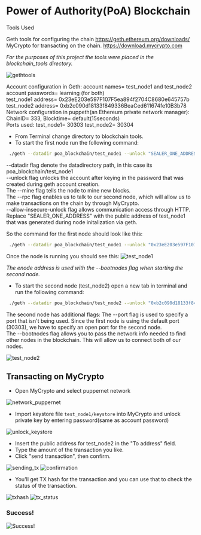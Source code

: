 # Power of Authority(PoA) Blockchain

Tools Used<br />

Geth tools for configuring the chain
https://geth.ethereum.org/downloads/<br />
MyCrypto for transacting on the chain.
https://download.mycrypto.com

*For the purposes of this project the tools were placed in the blockchain_tools directory.*

![gethtools](Screenshots/gethtools.png)

Account configuration in Geth:
account names= test_node1 and test_node2<br />
account passwords= learning (for both)<br />
test_node1 address= 0x23eE203e597F107F5ea894f2704C8680e645757b<br />
test_node2 address= 0xb2c090d18133f849336BeaCed611674fe10B3b78<br />
Network configuration in puppeth(an Ethereum private network manager):<br />
ChainID= 333,
Blocktime= default(15seconds)<br />
Ports used:
test_node1= 30303
test_node2= 30304

- From Terminal change directory to blockchain tools.
- To start the first node run the following command:
```bash
 ./geth --datadir poa_blockchain/test_node1 --unlock "SEALER_ONE_ADDRESS" --mine --rpc --allow-insecure-unlock
 ```
 --datadir flag denote the datadirectory path, in this case its poa_blockchain/test_node1<br />
 --unlock flag unlocks the account after keying in the password that was created during geth account creation.<br />
 The --mine flag tells the node to mine new blocks.<br />
 The --rpc flag enables us to talk to our second node, which will allow us to make transactions on the chain by through MyCrypto.<br />
 --allow-insecure-unlock flag allows communication access through HTTP.
 Replace "SEALER_ONE_ADDRESS" with the public address of test_node1 that was generated during node initalization via geth.<br /> 

So the command for the first node should look like this:

```bash
 ./geth --datadir poa_blockchain/test_node1 --unlock "0x23eE203e597F107F5ea894f2704C8680e645757b" --mine --rpc --allow-insecure-unlock
 ```
Once the node is running you should see this:
![test_node1](Screenshots/test_node1.png)

 *The enode address is used with the --bootnodes flag when starting the second node.*


* To start the second node (test_node2) open a new tab in terminal and run the following command:
```bash
 ./geth --datadir poa_blockchain/test_node2 --unlock "0xb2c090d18133f849336BeaCed611674fe10B3b78" --mine --port 30304 --bootnodes "enode://25213062fea7c0344d128dff48e9f602397ed7f5576d6cf26d6ec47e01d337491ba135de83ad0bcd49015ca43cce6579ae6fc9bc486edb82a563a6fc697f9027@127.0.0.1:30303" --allow-insecure-unlock
 ```
The second node has additional flags:
The --port flag is used to specify a port that isn't being used. Since the first node is using the default port (30303), we have to specify an open port for the second node.<br />
The --bootnodes flag allows you to pass the network info needed to find other nodes in the blockchain. This will allow us to connect both of our nodes.

![test_node2](Screenshots/test_node2.png)



## Transacting on MyCrypto
* Open MyCrypto and select puppernet network

![network_puppernet](Screenshots/network_puppernet.png)

* Import keystore file `test_node1/keystore` into MyCrypto and unlock private key by entering password(same as account password)

![unlock_keystore](Screenshots/unlock_keystore.png)

* Insert the public address for test_node2 in the "To address" field.
* Type the amount of the transaction you like.
* Click "send transaction", then confirm.

![sending_tx](Screenshots/sending_tx.png) ![confirmation](Screenshots/confirmation.png)

* You'll get TX hash for the transaction and you can use that to check the status of the transaction.

![txhash](Screenshots/txhash.png) ![tx_status](Screenshots/tx_status.png)

### Success!

![Success!](Screenshots/Success!.png)






